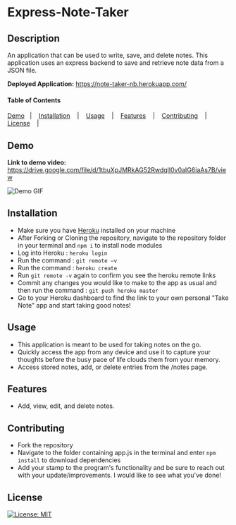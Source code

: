 
# Express-Note-Taker


## Description
 An application that can be used to write, save, and delete notes. This application uses an express backend to save and retrieve note data from a JSON file.

**Deployed Application:** https://note-taker-nb.herokuapp.com/

#### Table of Contents

[Demo](#demo) &nbsp;&nbsp;| &nbsp;&nbsp; [Installation](#installation) &nbsp;&nbsp; | &nbsp;&nbsp; [Usage](#usage) &nbsp;&nbsp; | &nbsp;&nbsp; [Features](#features) &nbsp;&nbsp; | &nbsp;&nbsp; [Contributing](#contributing) &nbsp;&nbsp; | &nbsp;&nbsp; [License](#license) &nbsp;&nbsp; |

## Demo

**Link to demo video:** https://drive.google.com/file/d/1tbuXpJMRkAG52RwdqIl0v0aIG6iaAs7B/view

![Demo GIF](Note-Taker.gif)

 ## Installation
 
- Make sure you have [Heroku](https://devcenter.heroku.com/articles/heroku-cli) installed on your machine
- After Forking or Cloning the repository, navigate to the repository folder in your terminal and ```npm i``` to install node modules
- Log into Heroku : ```heroku login```
- Run the command : ```git remote –v```
- Run the command : ```heroku create```
- Run ```git remote -v``` again to confirm you see the heroku remote links
- Commit any changes you would like to make to the app as usual and then run the command : ```git push heroku master```
- Go to your Heroku dashboard to find the link to your own personal "Take Note" app and start taking good notes! 

## Usage

- This application is meant to be used for taking notes on the go.
- Quickly access the app from any device and use it to capture your thoughts before the busy pace of life clouds them from your memory.
- Access stored notes, add, or delete entries from the /notes page.

## Features

- Add, view, edit, and delete notes.

## Contributing

- Fork the repository
- Navigate to the folder containing app.js in the terminal and enter ```npm install``` to download dependencies
- Add your stamp to the program's functionality and be sure to reach out with your update/improvements. I would like to see what you've done! 

## License

[![License: MIT](https://img.shields.io/badge/License-MIT-yellow.svg)](https://opensource.org/licenses/MIT)


